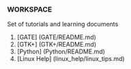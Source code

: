 ### WORKSPACE

Set of tutorials and learning documents

1. [GATE] (GATE/README.md)
2. [GTK+] (GTK+/README.md)
3. [Python] (Python/README.md)
4. [Linux Help] (linux\_help/linux\_tips.md)
